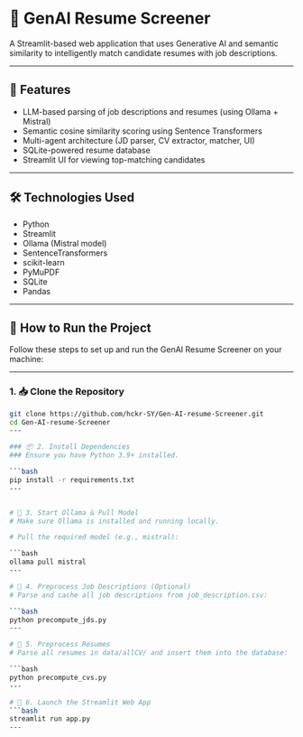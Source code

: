 # 🧠 GenAI Resume Screener

A Streamlit-based web application that uses Generative AI and semantic similarity to intelligently match candidate resumes with job descriptions.

---

## 🚀 Features

- LLM-based parsing of job descriptions and resumes (using Ollama + Mistral)
- Semantic cosine similarity scoring using Sentence Transformers
- Multi-agent architecture (JD parser, CV extractor, matcher, UI)
- SQLite-powered resume database
- Streamlit UI for viewing top-matching candidates

---

## 🛠 Technologies Used

- Python
- Streamlit
- Ollama (Mistral model)
- SentenceTransformers
- scikit-learn
- PyMuPDF
- SQLite
- Pandas

---

## 🚀 How to Run the Project

Follow these steps to set up and run the GenAI Resume Screener on your machine:

---

### 1. 📥 Clone the Repository

```bash
git clone https://github.com/hckr-SY/Gen-AI-resume-Screener.git
cd Gen-AI-resume-Screener
---

### 📦 2. Install Dependencies
### Ensure you have Python 3.9+ installed.

```bash
pip install -r requirements.txt
---


# 🤖 3. Start Ollama & Pull Model
# Make sure Ollama is installed and running locally.

# Pull the required model (e.g., mistral):

```bash
ollama pull mistral
---

# 🧠 4. Preprocess Job Descriptions (Optional)
# Parse and cache all job descriptions from job_description.csv:

```bash
python precompute_jds.py
---

# 📄 5. Preprocess Resumes 
# Parse all resumes in data/allCV/ and insert them into the database:

```bash
python precompute_cvs.py
---

# 🚀 6. Launch the Streamlit Web App
```bash
streamlit run app.py
---